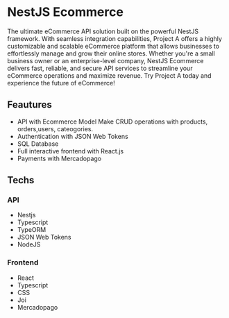 # NestJS Ecommerce

The ultimate eCommerce API solution built on the powerful NestJS framework. With seamless integration capabilities, Project A offers a highly customizable and scalable eCommerce platform that allows businesses to effortlessly manage and grow their online stores. Whether you're a small business owner or an enterprise-level company, NestJS Ecommerce delivers fast, reliable, and secure API services to streamline your eCommerce operations and maximize revenue. Try Project A today and experience the future of eCommerce!

## Feautures

- API with Ecommerce Model Make CRUD operations with products, orders,users, cateogories.
- Authentication with JSON Web Tokens
- SQL Database
- Full interactive frontend with React.js
- Payments with Mercadopago


## Techs

### API

- Nestjs
- Typescript
- TypeORM
- JSON Web Tokens
- NodeJS

### Frontend

- React
- Typescript
- CSS
- Joi
- Mercadopago
